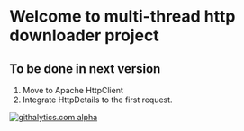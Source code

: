 # Welcome to multi-thread http downloader project

## To be done in next version
1. Move to Apache HttpClient
2. Integrate HttpDetails to the first request.

[![githalytics.com alpha](https://cruel-carlota.pagodabox.com/66495426ca30a38bce7e8831364103ce "githalytics.com")](http://githalytics.com/snowindy/multithread-downloader)